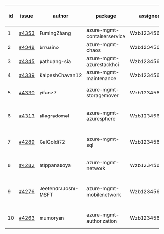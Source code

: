 | id | issue | author | package | assignee | bot advice | created date of issue | target release date | date from target |
| ------ | ------ | ------ | ------ | ------ | ------ | ------ | ------ | :-----: |
| 1 | [#4353](https://github.com/Azure/sdk-release-request/issues/4353) | FumingZhang | azure-mgmt-containerservice | Wzb123456789 | new comment. | 07-21 | 08-25 |  |
| 2 | [#4349](https://github.com/Azure/sdk-release-request/issues/4349) | brrusino | azure-mgmt-chaos | Wzb123456789 |  | 07-20 | 08-25 |  |
| 3 | [#4345](https://github.com/Azure/sdk-release-request/issues/4345) | pathuang-sia | azure-mgmt-azurestackhci | Wzb123456789 | new comment. | 07-19 | 08-25 |  |
| 4 | [#4339](https://github.com/Azure/sdk-release-request/issues/4339) | KalpeshChavan12 | azure-mgmt-maintenance | Wzb123456789 |  | 07-15 | 08-25 |  |
| 5 | [#4330](https://github.com/Azure/sdk-release-request/issues/4330) | yifanz7 | azure-mgmt-storagemover | Wzb123456789 | close to release date.  | 07-11 | 07-28 | 2 |
| 6 | [#4313](https://github.com/Azure/sdk-release-request/issues/4313) | allegradomel | azure-mgmt-azuresphere | Wzb123456789 | close to release date.  FirstBeta | 06-29 | 07-28 | 2 |
| 7 | [#4289](https://github.com/Azure/sdk-release-request/issues/4289) | GalGoldi72 | azure-mgmt-sql | Wzb123456789 | close to release date.  HoldOn | 06-27 | 07-28 | 2 |
| 8 | [#4282](https://github.com/Azure/sdk-release-request/issues/4282) | htippanaboya | azure-mgmt-network | Wzb123456789 | close to release date.  | 06-26 | 07-28 | 2 |
| 9 | [#4276](https://github.com/Azure/sdk-release-request/issues/4276) | JeetendraJoshi-MSFT | azure-mgmt-mobilenetwork | Wzb123456789 | new comment. close to release date.  | 06-26 | 07-28 | 2 |
| 10 | [#4263](https://github.com/Azure/sdk-release-request/issues/4263) | mumoryan | azure-mgmt-authorization | Wzb123456789 | close to release date.  | 06-21 | 07-28 | 2 |

